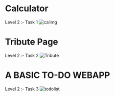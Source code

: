 # Calculator
Level 2 :- Task 1
![calimg](https://user-images.githubusercontent.com/75158043/184984359-129676f5-4352-4cbc-82f5-c929ff5c7a36.png)

# Tribute Page
Level 2 :- Task 2
![Tribute](https://user-images.githubusercontent.com/75158043/185705180-d6070391-4898-474a-a6c1-6a0476388731.png)

# A BASIC TO-DO WEBAPP
Level 2 :- Task 3
![todolist](https://user-images.githubusercontent.com/75158043/186995635-dca5d3d6-0e7b-4058-8611-575346d3e543.png)

